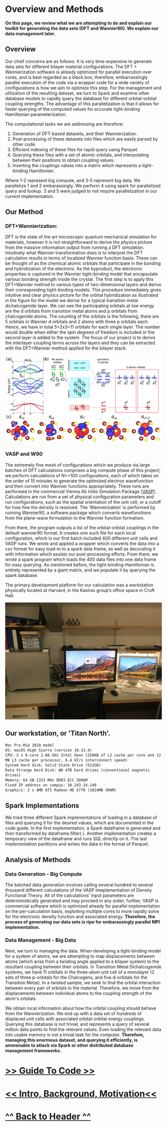
# Overview and Methods

**On this page, we review what we are attempting to do and explain our toolkit for generating the data sets (DFT and Wannier90). We explain our data management later.**

## Overview
Our chief concerns are as follows. It is very time-expensive to generate data sets for different bilayer material configurations. The DFT + Wannierization software is already optimized for parallel execution over cores, and is best regarded as a black box; therefore, embarrassingly parallel execution of the code via a wrapper code for a wide variety of configurations is how we aim to optimize this step. For the management and utilization of the resulting dataset, we turn to Spark and examine other database models to rapidly query the database for different orbital-orbital coupling strengths. The advantage of this parallelization is that it allows for faster querying of the computed values for accurate tight-binding Hamiltonian parameterization.

The computational tasks we are addressing are therefore:

1. Generation of DFT-based datasets, and their Wannierization.
2. Post-processing of these datasets into files which are easily parsed by other code.
3. Efficient indexing of these files for rapid query using Parquet.
4. Querying these files with a set of atomic orbitals, and interpolating between their positions to obtain coupling values.
5. Inserting the couplings values into a matrix which represents a tight-binding Hamiltonian.

Where 1-2 represent big compute, and 3-5 represent big data. We parallelize 1 and 2 embarassingly. We perform 4 using spark for parallelized query and lookup. 3 and 5 were judged to not require parallelization in our current implementation.


## Our Method

### DFT+Wannierization:
DFT is the state of the art microscopic quantum mechanical simulation for materials, however it is not straightforward to derive the physics picture from the massive information output from running a DFT simulation. Intuitively what Wannier transformation does is to interpret the DFT calculation results in terms of localized Wannier function basis. These can be thought of as the chemical atomic orbitals that participate in the bonding and hybridization of the electrons. As the byproduct, the electronic properties is captured in the Wannier tight-binding model that encapsulate various bonding strength inside the crystal. The first step is to apply this DFT+Wannier method to various types of two-dimensional layers and derive their corresponding tight-binding models. This procedure immediately gives intuitive and clear physics picture for the orbital hybridization as illustrated in the figure for the model we derive for a typical transition metal dichalcogenide layer. We can see the participating orbitals at low energy are the d orbitals from transition metal atoms and p orbitals from chalcogenide atoms. The counting of the orbitals is the following, there are 5 orbitals in Wannier d orbitals and 2 atoms with three p orbitals each. Hence, we have in total 5+2x3=11 orbitals for each single layer. The number would double when either the spin degrees of freedom is included or the second layer is added to the system. The focus of our project is to derive the interlayer coupling terms across the layers and they can be extracted with the DFT+Wannier method applied for the bilayer stack.


![Wannierization](figures/wannierization.png)

### VASP and W90
The extremely fine mesh of configurations which we produce via large batches of DFT calculations comprises a big compute phase of this project; we perform calculations of N>>100 configurations, each of which takes on the order of 15 minutes to generate the optimized electron wavefunction and then convert into Wannier functions appropriately. These runs are performed in the commercial Vienna Ab Initio Simulation Package \[[VASP](https://www.vasp.at/)\]. Calculations are run from a set of physical configuration parameters and run configurations, such as the spatial orientation of the unit cell, or a cutoff for how fine the density is resolved. The ‘Wannierization’ is performed by running Wannier90, a software package which converts wavefunctions from the plane-wave formulation to the Wannier function formalism.  



From there, the program outputs a list of the orbital-orbital couplings in the default wannier90 format. It creates one such file for each local configuration, which in our first batch included 400 different unit cells and VASP runs. We wrote and applied a wrapper which converts the data into a csv format for easy load-in to a spark data frame, as well as decorating it with information which assists our post-processing efforts. From there, we wrote a spark program which loads the 400 data files into one data frame for easy querying. As mentioned before, the tight-binding-Hamiltonian is entirely represented by a giant matrix, and we populate it by querying the spark database.



The primary development platform for our calculation was a workstation physically located at Harvard, in the Kaxiras group’s office space in Cruft Hall.

![Our Workstation](figures/supercomputer.png)
## Our workstation, or 'Titan North'.

```
Mac Pro Mid 2010 model
OS: macOS High Sierra (version 10.13.4)
CPU: 2 x 6-core 2.66 GHz Intel Xeon (256KB of L2 cache per core and 12 MB L3 cache per processor, 6.4 GT/s interconnect speed)
System Hard disk: Solid State Drive (512GB)
Data Strange Hard Disk: WD 4TB hard drives (conventional magnetic drives)
Memory: 64 GB 1333 MHz DDR3 ECC SDRAM
Fixed IP address on campus: 10.243.34.140
Graphics: 2 x AMD ATI Radeon HD 5770 (1024MB VRAM)
```


## Spark Implementations
We tried three different Spark implementations of loading in a database of files and querying it for the desired values, which are documented in the code guide. In the first implementation, a Spark  dataframe is generated and then transformed by dataframe.filter( ). Another implementation creates a temporary view of the dataframe and runs SQL directly on it. The last implementation partitions and writes the data in the format of Parquet. 

## Analysis of Methods


### Data Generation - Big Compute

The batched data generation involves calling several hundred to several thousand different calculations of the VASP imeplementation of Density Functional Theory. All of the calculations' input parameters are deterministically generated and may proceed in any order; further, VASP is commercial software which is optimized already for parallel implementation on the per-calculation basis, exploiting multiple cores to more rapidly solve for the electronic density function and associated energy. **Therefore, the process of generating our data sets is ripe for embarassingly parallel MPI implementation.**

### Data Management - Big Data

Next, we turn to managing the data. When developing a tight-binding model for a system of atoms, we are attempting to map displacements between atoms (which arise from a twisting angle applied to a bilayer system) to the resultant coupling between their orbitals. In Transition Metal Dichalcogenide systems, we have 11 orbitals in the three-atom unit cell of a monolayer (2 sets of three p-orbitals for the Chalcogens, and five d-orbitals for the Transition Metal). In a twisted sample, we seek to find the orbital interaction between every pair of orbitals in the material. Therefore, we move from the displacements between individual atoms to the coupling strength of the atom's orbitals.

We obtain local information about how the orbital coupling should behave from the Wannierization. We end up with a data set of hundreds of displaced unit cells with associated orbital-orbital energy couplings. Querying this database is not trivial, and represents a query of several million data points to find the relevant values. Even loading the relevant data into usable memory is not a trivial task for the computer. **Therefore, managing this enormous dataset, and querying it efficiently, is ammenable to attack via Spark or other distributed database management frameworks.**. 


# [>> Guide To Code >>](https://stevetorr.github.io/wannier_shift/guide)
# [<< Intro, Background, Motivation<<](https://stevetorr.github.io/wannier_shift/background)
# [ ^^ Back to Header ^^ ](https://stevetorr.github.io/wannier_shift/header)
